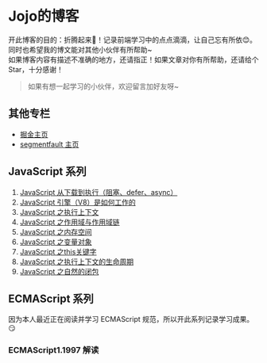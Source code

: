 # Jojo的博客
开此博客的目的：折腾起来:muscle:！记录前端学习中的点点滴滴，让自己忘有所依:blush:。<br>
同时也希望我的博文能对其他小伙伴有所帮助~<br>
如果博客内容有描述不准确的地方，还请指正！如果文章对你有所帮助，还请给个 Star，十分感谢！

> 如果有想一起学习的小伙伴，欢迎留言加好友呀~
## 其他专栏
- [掘金主页](https://juejin.im/user/5e17fc506fb9a02fff07946d)
- [segmentfault 主页](https://segmentfault.com/u/ieun)
## JavaScript 系列
1. [JavaScript 从下载到执行（阻塞、defer、async）](https://github.com/jeuino/Blog/issues/5)
2. [JavaScript 引擎（V8）是如何工作的](https://github.com/jeuino/Blog/issues/6)
3. [JavaScript 之执行上下文](https://github.com/jeuino/Blog/issues/7)
4. [JavaScript 之作用域与作用域链](https://github.com/jeuino/Blog/issues/8)
5. [JavaScript 之内存空间](https://github.com/jeuino/Blog/issues/9)
6. [JavaScript 之变量对象](https://github.com/jeuino/Blog/issues/10)
7. [JavaScript 之this关键字](https://github.com/jeuino/Blog/issues/11)
8. [JavaScript 之执行上下文的生命周期](https://github.com/jeuino/Blog/issues/12)
9. [JavaScript 之自然的闭包](https://github.com/jeuino/Blog/issues/13)

## ECMAScript 系列
因为本人最近正在阅读并学习 ECMAScript 规范，所以开此系列记录学习成果。 :smirk:
### ECMAScript1.1997 解读


